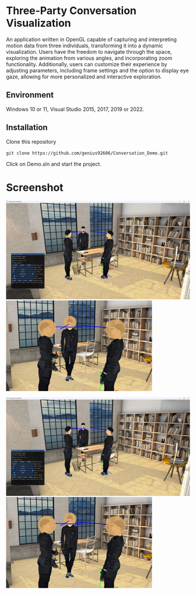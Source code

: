 # Three-Party Conversation Visualization

An application written in OpenGL capable of capturing and interpreting motion data from three individuals, transforming it into a dynamic visualization. Users have the freedom to navigate through the space, exploring the animation from various angles, and incorporating zoom functionality. Additionally, users can customize their experience by adjusting parameters, including frame settings and the option to display eye gaze, allowing for more personalized and interactive exploration.



## Environment
Windows 10 or 11, Visual Studio 2015, 2017, 2019 or 2022.

## Installation

Clone this repository
```
git clone https://github.com/genius92606/Conversation_Demo.git
```
Click on Demo.sln and start the project.

# Screenshot
<img src="Snapshot/no-shpere.png" alt="drawing" width="600"/>
<img src="Snapshot/With-Sphere.png" alt="drawing" width="400"/>
<p float="left">
  <img src="Snapshot/no-shpere.png" width="600" />
  <img src="Snapshot/With-Sphere.png" width="400" /> 
</p>
